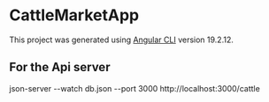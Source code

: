 # CattleMarketApp

This project was generated using [Angular CLI](https://github.com/angular/angular-cli) version 19.2.12.

## For the Api server

json-server --watch db.json --port 3000
http://localhost:3000/cattle
